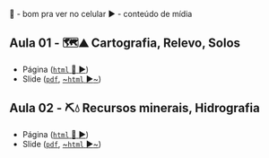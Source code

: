 
:iphone: - bom pra ver no celular
:arrow_forward: - conteúdo de mídia

## Aula 01 - 🗺️⛰️ Cartografia, Relevo, Solos

- Página ([`html` :iphone: :arrow_forward:](https://htmlpreview.github.io/?https://github.com/AleDTS/aulas-geo-fisica-podemos-mais/blob/main/aulas/aula01/aula01.html))
- Slide ([`pdf`](https://raw.githubusercontent.com/AleDTS/aulas-geo-fisica-podemos-mais/main/aulas/aula01/aula01-slide.pdf), [~`html` :arrow_forward:~](https://htmlpreview.github.io/?https://github.com/AleDTS/aulas-geo-fisica-podemos-mais/blob/main/aulas/aula01/aula01-slide.html))


## Aula 02 - ⛏️💧 Recursos minerais, Hidrografia


- Página ([`html` :iphone: :arrow_forward:](https://htmlpreview.github.io/?https://github.com/AleDTS/aulas-geo-fisica-podemos-mais/blob/main/aulas/aula02/aula02.html))
- Slide ([`pdf`](https://raw.githubusercontent.com/AleDTS/aulas-geo-fisica-podemos-mais/main/aulas/aula01/aula02-slide.pdf), [~`html` :arrow_forward:~](https://htmlpreview.github.io/?https://github.com/AleDTS/aulas-geo-fisica-podemos-mais/blob/main/aulas/aula02/aula02-slide.html))
